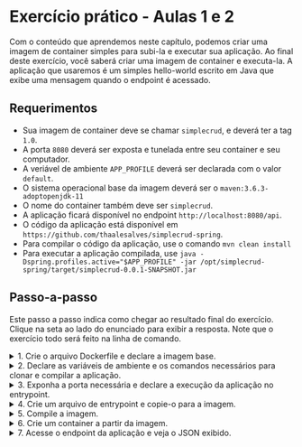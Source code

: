 # Exercício prático - Aulas 1 e 2

Com o conteúdo que aprendemos neste capítulo, podemos criar uma imagem de container simples para subi-la e executar sua aplicação. Ao final deste exercício, você saberá criar uma imagem de container e executa-la. A aplicação que usaremos é um simples hello-world escrito em Java que exibe uma mensagem quando o endpoint é acessado.

## Requerimentos
- Sua imagem de container deve se chamar `simplecrud`, e deverá ter a tag `1.0`.
- A porta `8080` deverá ser exposta e tunelada entre seu container e seu computador.
- A veriável de ambiente `APP_PROFILE` deverá ser declarada com o valor `default`.
- O sistema operacional base da imagem deverá ser o `maven:3.6.3-adoptopenjdk-11`
- O nome do container também deve ser `simplecrud`.
- A aplicação ficará disponível no endpoint `http://localhost:8080/api`.
- O código da aplicação está disponível em `https://github.com/thaalesalves/simplecrud-spring`.
- Para compilar o código da aplicação, use o comando `mvn clean install`
- Para executar a aplicação compilada, use `java -Dspring.profiles.active="$APP_PROFILE" -jar /opt/simplecrud-spring/target/simplecrud-0.0.1-SNAPSHOT.jar`

## Passo-a-passo
Este passo a passo indica como chegar ao resultado final do exercício. Clique na seta ao lado do enunciado para exibir a resposta. Note que o exercício todo será feito na linha de comando.

<details> 
  <summary>1. Crie o arquivo Dockerfile e declare a imagem base.</summary>
   
```bash
mkdir -p /pasta/de/trabalho/exercicio1/scripts
cd /pasta/de/trabalho/exercicio1
touch Dockerfile
```

Abra o Dockerfile com seu editor de texto favorito. O conteúdo do seu Dockerfile deverá ser o seguinte.

```Dockerfile
FROM docker.io/maven:3.6.3-adoptopenjdk-11
```

</details>

<details> 
  <summary>2. Declare as variáveis de ambiente e os comandos necessários para clonar e compilar a aplicação.</summary>
  
```Dockerfile
ENV APP_PROFILE="default"

COPY [ "scripts/entrypoint.sh", "/entrypoint.sh" ]

RUN apt update -y
RUN apt install -y git
RUN mkdir /opt
RUN git clone https://github.com/thaalesalves/simplecrud-spring /opt/simplecrud

WORKDIR /opt/simplecrud

RUN mvn clean install
```

</details>

<details> 
  <summary>3. Exponha a porta necessária e declare a execução da aplicação no entrypoint.</summary>

```Dockerfile
EXPOSE 8080
ENTRYPOINT [ "sh", "/entrypoint.sh" ]
```

</details>

<details> 
  <summary>4. Crie um arquivo de entrypoint e copie-o para a imagem.</summary>
  
```bash
touch scripts/entrypoint.sh
```

Abra seu `entrypoint.sh` com seu editor de texto favorito.

```bash
#!/bin/bash

java -Dspring.profiles.active="$APP_PROFILE" -jar /opt/simplecrud-spring/target/simplecrud-0.0.1-SNAPSHOT.jar 
```

</details>

<details> 
  <summary>5. Compile a imagem.</summary>
   
```bash
docker built -t simplecrud:1.0 .
```

</details>

<details> 
  <summary>6. Crie um container a partir da imagem.</summary>
   
```bash
docker exec -it --name simplecrud -p 8080:8080 simplecrud:1.0
```

</details>

<details> 
  <summary>7. Acesse o endpoint da aplicação e veja o JSON exibido.</summary>

```bash
curl localhost:8080/api
```

</details>
